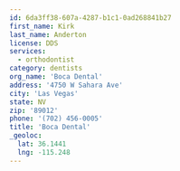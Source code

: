 ```yaml
---
id: 6da3ff38-607a-4287-b1c1-0ad268841b27
first_name: Kirk
last_name: Anderton
license: DDS
services:
  - orthodontist
category: dentists
org_name: 'Boca Dental'
address: '4750 W Sahara Ave'
city: 'Las Vegas'
state: NV
zip: '89012'
phone: '(702) 456-0005'
title: 'Boca Dental'
_geoloc:
  lat: 36.1441
  lng: -115.248
---
```

